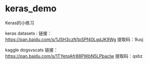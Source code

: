 # keras_demo
Keras的小练习

keras datasets :
链接：https://pan.baidu.com/s/1JSH3czN1pSPf40LgdJK9Wg 
提取码：9usj 

kaggle dogsvscats
链接：https://pan.baidu.com/s/1TYetqAfr88PWbN5LPbaclw 
提取码：qsbz 
